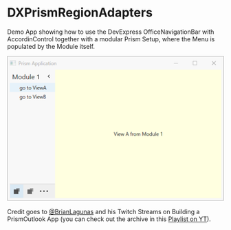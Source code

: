 # DXPrismRegionAdapters

Demo App showing how to use the DevExpress OfficeNavigationBar with AccordinControl together with a modular Prism Setup, where the Menu is populated by the Module itself.

![](Demo.gif)

Credit goes to [@BrianLagunas](https://twitter.com/brianlagunas) and his Twitch Streams on Building a PrismOutlook App (you can check out the archive in this [Playlist on YT](https://www.youtube.com/playlist?list=PLf48ZHxekgCMC73VWaGnQ1YuTahCndrNW)). 
